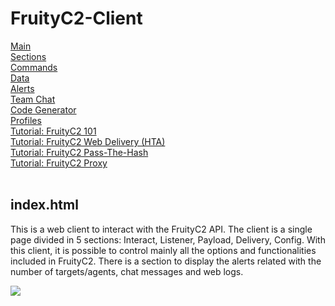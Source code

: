 # FruityC2-Client
[Main](https://github.com/xtr4nge/FruityC2-Client/wiki/Main)
<br>
[Sections](https://github.com/xtr4nge/FruityC2-Client/wiki/Sections)
<br>
[Commands](https://github.com/xtr4nge/FruityC2-Client/wiki/Commands)
<br>
[Data](https://github.com/xtr4nge/FruityC2-Client/wiki/Data)
<br>
[Alerts](https://github.com/xtr4nge/FruityC2-Client/wiki/Alerts)
<br>
[Team Chat](https://github.com/xtr4nge/FruityC2-Client/wiki/Team-Chat)
<br>
[Code Generator](https://github.com/xtr4nge/FruityC2-Client/wiki/Code-Generator)
<br>
[Profiles](https://github.com/xtr4nge/FruityC2-Client/wiki/Profiles)
<br>
[Tutorial: FruityC2 101](https://github.com/xtr4nge/FruityC2-Client/wiki/FruityC2-101)
<br>
[Tutorial: FruityC2 Web Delivery (HTA)](https://github.com/xtr4nge/FruityC2-Client/wiki/FruityC2-Web-Delivery-(HTA))
<br>
[Tutorial: FruityC2 Pass-The-Hash](https://github.com/xtr4nge/FruityC2-Client/wiki/FruityC2-Pass-The-Hash)
<br>
[Tutorial: FruityC2 Proxy](https://github.com/xtr4nge/FruityC2-Client/wiki/FruityC2-Proxy-(Lateral-Movement))
<br><br>

## index.html
This is a web client to interact with the FruityC2 API. The client is a single page divided in 5 sections: Interact, Listener, Payload, Delivery, Config. With this client, it is possible to control mainly all the options and functionalities included in FruityC2. There is a section to display the alerts related with the number of targets/agents, chat messages and web logs.
<br>

<img src="http://i.imgur.com/eSYUw8X.png" w-idth="760">
<br><br>
